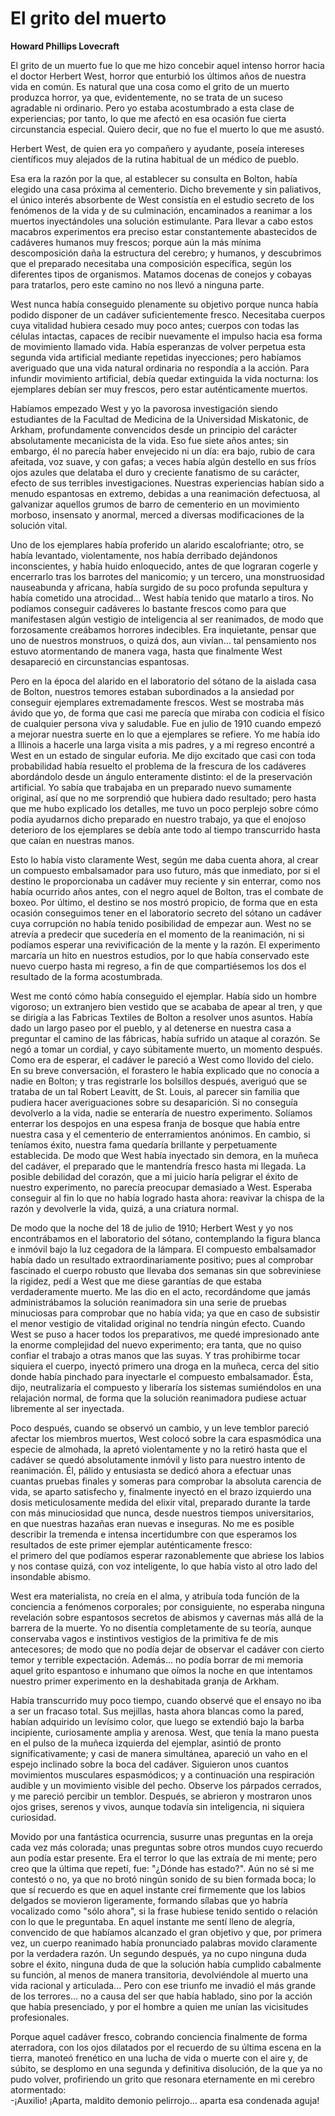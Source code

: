 # El grito del muerto
**Howard Phillips Lovecraft**

El grito de un muerto fue lo que me hizo concebir aquel intenso horror
hacia el doctor Herbert West, horror que enturbió los últimos años de
nuestra vida en común. Es natural que una cosa como el grito de un
muerto produzca horror, ya que, evidentemente, no se trata de un suceso
agradable ni ordinario. Pero yo estaba acostumbrado a esta clase de
experiencias; por tanto, lo que me afectó en esa ocasión fue cierta
circunstancia especial. Quiero decir, que no fue el muerto lo que me
asustó.

Herbert West, de quien era yo compañero y ayudante, poseía intereses
científicos muy alejados de la rutina habitual de un médico de pueblo.

Esa era la razón por la que, al establecer su consulta en Bolton, había
elegido una casa próxima al cementerio. Dicho brevemente y sin
paliativos, el único interés absorbente de West consistía en el estudio
secreto de los fenómenos de la vida y de su culminación, encaminados a
reanimar a los muertos inyectándoles una solución estimulante. Para
llevar a cabo estos macabros experimentos era preciso estar
constantemente abastecidos de cadáveres humanos muy frescos; porque aún
la más mínima descomposición daña la estructura del cerebro; y humanos,
y descubrimos que el preparado necesitaba una composición específica,
según los diferentes tipos de organismos. Matamos docenas de conejos y
cobayas para tratarlos, pero este camino no nos llevó a ninguna parte.

West nunca había conseguido plenamente su objetivo porque nunca había
podido disponer de un cadáver suficientemente fresco. Necesitaba
cuerpos cuya vitalidad hubiera cesado muy poco antes; cuerpos con todas
las células intactas, capaces de recibir nuevamente el impulso hacia
esa forma de movimiento llamado vida. Había esperanzas de volver
perpetua esta segunda vida artificial mediante repetidas inyecciones;
pero habíamos averiguado que una vida natural ordinaria no respondía a
la acción. Para infundir movimiento artificial, debía quedar extinguida
la vida nocturna: los ejemplares debían ser muy frescos, pero estar
auténticamente muertos.

Habíamos empezado West y yo la pavorosa investigación siendo
estudiantes de la Facultad de Medicina de la Universidad Miskatonic, de
Arkham, profundamente convencidos desde un principio del carácter
absolutamente mecanicista de la vida. Eso fue siete años antes; sin
embargo, él no parecía haber envejecido ni un día: era bajo, rubio de
cara afeitada, voz suave, y con gafas; a veces había algún destello en
sus fríos ojos azules que delataba el duro y creciente fanatismo de su
carácter, efecto de sus terribles investigaciones. Nuestras
experiencias habían sido a menudo espantosas en extremo, debidas a una
reanimación defectuosa, al galvanizar aquellos grumos de barro de
cementerio en un movimiento morboso, insensato y anormal, merced a
diversas modificaciones de la solución vital.

Uno de los ejemplares había proferido un alarido escalofriante; otro,
se había levantado, violentamente, nos había derribado dejándonos
inconscientes, y había huido enloquecido, antes de que lograran cogerle
y encerrarlo tras los barrotes del manicomio; y un tercero, una
monstruosidad nauseabunda y africana, había surgido de su poco profunda
sepultura y había cometido una atrocidad... West había tenido que
matarlo a tiros. No podíamos conseguir cadáveres lo bastante frescos
como para que manifestasen algún vestigio de inteligencia al ser
reanimados, de modo que forzosamente creábamos horrores indecibles. Era
inquietante, pensar que uno de nuestros monstruos, o quizá dos, aun
vivían... tal pensamiento nos estuvo atormentando de manera vaga, hasta
que finalmente West desapareció en circunstancias espantosas.

Pero en la época del alarido en el laboratorio del sótano de la aislada
casa de Bolton, nuestros temores estaban subordinados a la ansiedad por
conseguir ejemplares extremadamente frescos. West se mostraba más ávido
que yo, de forma que casi me parecía que miraba con codicia el físico
de cualquier persona viva y saludable. Fue en julio de 1910 cuando
empezó a mejorar nuestra suerte en lo que a ejemplares se refiere. Yo
me había ido a Illinois a hacerle una larga visita a mis padres, y a mi
regreso encontré a West en un estado de singular euforia. Me dijo
excitado que casi con toda probabilidad había resuelto el problema de
la frescura de los cadáveres abordándolo desde un ángulo enteramente
distinto: el de la preservación artificial. Yo sabía que trabajaba en
un preparado nuevo sumamente original, así que no me sorprendió que
hubiera dado resultado; pero hasta que me hubo explicado los detalles,
me tuvo un poco perplejo sobre cómo podía ayudarnos dicho preparado en
nuestro trabajo, ya que el enojoso deterioro de los ejemplares se debía
ante todo al tiempo transcurrido hasta que caían en nuestras manos.

Esto lo había visto claramente West, según me daba cuenta ahora, al
crear un compuesto embalsamador para uso futuro, más que inmediato, por
si el destino le proporcionaba un cadáver muy reciente y sin enterrar,
como nos había ocurrido años antes, con el negro aquel de Bolton, tras
el combate de boxeo. Por último, el destino se nos mostró propicio, de
forma que en esta ocasión conseguimos tener en el laboratorio secreto
del sótano un cadáver cuya corrupción no había tenido posibilidad de
empezar aun. West no se atrevía a predecir que sucedería en el momento
de la reanimación, ni si podíamos esperar una revivificación de la
mente y la razón. El experimento marcaría un hito en nuestros estudios,
por lo que había conservado este nuevo cuerpo hasta mi regreso, a fin
de que compartiésemos los dos el resultado de la forma acostumbrada.

West me contó cómo había conseguido el ejemplar. Había sido un hombre
vigoroso; un extranjero bien vestido que se acababa de apear al tren, y
que se dirigía a las Fabricas Textiles de Bolton a resolver unos
asuntos. Había dado un largo paseo por el pueblo, y al detenerse en
nuestra casa a preguntar el camino de las fábricas, había sufrido un
ataque al corazón. Se negó a tomar un cordial, y cayo súbitamente
muerto, un momento después. Como era de esperar, el cadáver le pareció
a West como llovido del cielo. En su breve conversación, el forastero
le había explicado que no conocía a nadie en Bolton; y tras registrarle
los bolsillos después, averiguó que se trataba de un tal Robert
Leavitt, de St. Louis, al parecer sin familia que pudiera hacer
averiguaciones sobre su desaparición. Si no conseguía devolverlo a la
vida, nadie se enteraría de nuestro experimento. Solíamos enterrar los
despojos en una espesa franja de bosque que había entre nuestra casa y
el cementerio de enterramientos anónimos. En cambio, si teníamos éxito,
nuestra fama quedaría brillante y perpetuamente establecida. De modo
que West había inyectado sin demora, en la muñeca del cadáver, el
preparado que le mantendría fresco hasta mi llegada. La posible
debilidad del corazón, que a mi juicio haría peligrar el éxito de
nuestro experimento, no parecía preocupar demasiado a West. Esperaba
conseguir al fin lo que no había logrado hasta ahora: reavivar la
chispa de la razón y devolverle la vida, quizá, a una criatura normal.

De modo que la noche del 18 de julio de 1910; Herbert West y yo nos
encontrábamos en el laboratorio del sótano, contemplando la figura
blanca e inmóvil bajo la luz cegadora de la lámpara. El compuesto
embalsamador había dado un resultado extraordinariamente positivo; pues
al comprobar fascinado el cuerpo robusto que llevaba dos semanas sin
que sobreviniese la rigidez, pedí a West que me diese garantías de que
estaba verdaderamente muerto. Me las dio en el acto, recordándome que
jamás administrábamos la solución reanimadora sin una serie de pruebas
minuciosas para comprobar que no había vida; ya que en caso de
subsistir el menor vestigio de vitalidad original no tendría ningún
efecto. Cuando West se puso a hacer todos los preparativos, me quedé
impresionado ante la enorme complejidad del nuevo experimento; era
tanta, que no quiso confiar el trabajo a otras manos que las suyas. Y
tras prohibirme tocar siquiera el cuerpo, inyectó primero una droga en
la muñeca, cerca del sitio donde había pinchado para inyectarle el
compuesto embalsamador. Ésta, dijo, neutralizaría el compuesto y
liberaría los sistemas sumiéndolos en una relajación normal, de forma
que la solución reanimadora pudiese actuar libremente al ser inyectada.

Poco después, cuando se observó un cambio, y un leve temblor pareció
afectar los miembros muertos, West colocó sobre la cara espasmódica una
especie de almohada, la apretó violentamente y no la retiró hasta que
el cadáver se quedó absolutamente inmóvil y listo para nuestro intento
de reanimación. Él, pálido y entusiasta se dedicó ahora a efectuar unas
cuantas pruebas finales y someras para comprobar la absoluta carencia
de vida, se aparto satisfecho y, finalmente inyectó en el brazo
izquierdo una dosis meticulosamente medida del elixir vital, preparado
durante la tarde con más minuciosidad que nunca, desde nuestros tiempos
universitarios, en que nuestras hazañas eran nuevas e inseguras. No me
es posible describir la tremenda e intensa incertidumbre con que
esperamos los resultados de este primer ejemplar auténticamente fresco:  
el primero del que podíamos esperar razonablemente que abriese los
labios y nos contase quizá, con voz inteligente, lo que había visto al
otro lado del insondable abismo.

West era materialista, no creía en el alma, y atribuía toda función de
la conciencia a fenómenos corporales; por consiguiente, no esperaba
ninguna revelación sobre espantosos secretos de abismos y cavernas más
allá de la barrera de la muerte. Yo no disentía completamente de su
teoría, aunque conservaba vagos e instintivos vestigios de la primitiva
fe de mis antecesores; de modo que no podía dejar de observar el
cadáver con cierto temor y terrible expectación. Además... no podía
borrar de mi memoria aquel grito espantoso e inhumano que oímos la
noche en que intentamos nuestro primer experimento en la deshabitada
granja de Arkham.

Había transcurrido muy poco tiempo, cuando observé que el ensayo no iba
a ser un fracaso total. Sus mejillas, hasta ahora blancas como la
pared, habían adquirido un levísimo color, que luego se extendió bajo
la barba incipiente, curiosamente amplia y arenosa. West, que tenía la
mano puesta en el pulso de la muñeca izquierda del ejemplar, asintió de
pronto significativamente; y casi de manera simultánea, apareció un
vaho en el espejo inclinado sobre la boca del cadáver. Siguieron unos
cuantos movimientos musculares espasmódicos; y a continuación una
respiración audible y un movimiento visible del pecho. Observe los
párpados cerrados, y me pareció percibir un temblor. Después, se
abrieron y mostraron unos ojos grises, serenos y vivos, aunque todavía
sin inteligencia, ni siquiera curiosidad.

Movido por una fantástica ocurrencia, susurre unas preguntas en la
oreja cada vez más colorada; unas preguntas sobre otros mundos cuyo
recuerdo aun podía estar presente. Era el terror lo que las extraía de
mi mente; pero creo que la última que repetí, fue: "¿Dónde has
estado?". Aún no sé si me contestó o no, ya que no brotó ningún sonido
de su bien formada boca; lo que sí recuerdo es que en aquel instante
creí firmemente que los labios delgados se movieron ligeramente,
formando sílabas que yo habría vocalizado como "sólo ahora", si la
frase hubiese tenido sentido o relación con lo que le preguntaba. En
aquel instante me sentí lleno de alegría, convencido de que habíamos
alcanzado el gran objetivo y que, por primera vez, un cuerpo reanimado
había pronunciado palabras movido claramente por la verdadera razón. Un
segundo después, ya no cupo ninguna duda sobre el éxito, ninguna duda
de que la solución había cumplido cabalmente su función, al menos de
manera transitoria, devolviéndole al muerto una vida racional y
articulada... Pero con ese triunfo me invadió el más grande de los
terrores... no a causa del ser que había hablado, sino por la acción
que había presenciado, y por el hombre a quien me unían las vicisitudes
profesionales.

Porque aquel cadáver fresco, cobrando conciencia finalmente de forma
aterradora, con los ojos dilatados por el recuerdo de su última escena
en la tierra, manoteó frenético en una lucha de vida o muerte con el
aire y, de súbito, se desplomo en una segunda y definitiva disolución,
de la que ya no pudo volver, profiriendo un grito que resonara
eternamente en mi cerebro atormentado:  
-¡Auxilio! ¡Aparta, maldito demonio pelirrojo... aparta esa condenada
aguja!